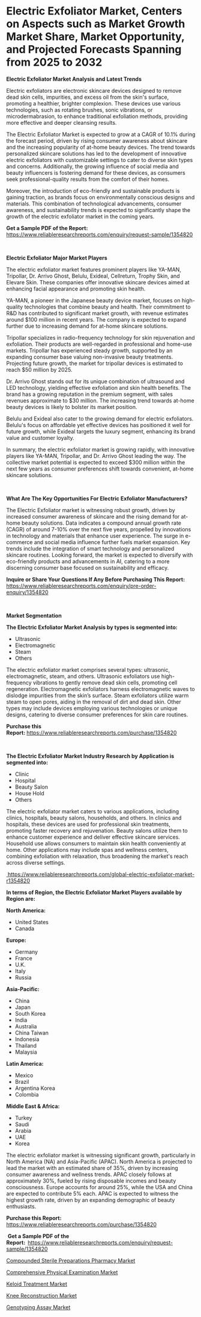 <p><h1>Electric Exfoliator Market, Centers on Aspects such as Market Growth Market Share, Market Opportunity, and Projected Forecasts Spanning from 2025 to 2032</h1></p><p><strong>Electric Exfoliator Market Analysis and Latest Trends</strong></p>
<p><p>Electric exfoliators are electronic skincare devices designed to remove dead skin cells, impurities, and excess oil from the skin's surface, promoting a healthier, brighter complexion. These devices use various technologies, such as rotating brushes, sonic vibrations, or microdermabrasion, to enhance traditional exfoliation methods, providing more effective and deeper cleansing results.</p><p>The Electric Exfoliator Market is expected to grow at a CAGR of 10.1% during the forecast period, driven by rising consumer awareness about skincare and the increasing popularity of at-home beauty devices. The trend towards personalized skincare solutions has led to the development of innovative electric exfoliators with customizable settings to cater to diverse skin types and concerns. Additionally, the growing influence of social media and beauty influencers is fostering demand for these devices, as consumers seek professional-quality results from the comfort of their homes.</p><p>Moreover, the introduction of eco-friendly and sustainable products is gaining traction, as brands focus on environmentally conscious designs and materials. This combination of technological advancements, consumer awareness, and sustainability trends is expected to significantly shape the growth of the electric exfoliator market in the coming years.</p></p>
<p><strong>Get a Sample PDF of the Report:&nbsp;</strong> <a href="https://www.reliableresearchreports.com/enquiry/request-sample/1354820?utm_campaign=3545&utm_medium=2&utm_source=Github&utm_content=ia&utm_term=05042025&utm_id=electric-exfoliator">https://www.reliableresearchreports.com/enquiry/request-sample/1354820</a></p>
<p>&nbsp;</p>
<p><strong>Electric Exfoliator Major Market Players</strong></p>
<p><p>The electric exfoliator market features prominent players like YA-MAN, Tripollar, Dr. Arrivo Ghost, Belulu, Exideal, Cellreturn, Trophy Skin, and Elevare Skin. These companies offer innovative skincare devices aimed at enhancing facial appearance and promoting skin health.</p><p>YA-MAN, a pioneer in the Japanese beauty device market, focuses on high-quality technologies that combine beauty and health. Their commitment to R&D has contributed to significant market growth, with revenue estimates around $100 million in recent years. The company is expected to expand further due to increasing demand for at-home skincare solutions.</p><p>Tripollar specializes in radio-frequency technology for skin rejuvenation and exfoliation. Their products are well-regarded in professional and home-use markets. Tripollar has experienced steady growth, supported by an expanding consumer base valuing non-invasive beauty treatments. Projecting future growth, the market for tripollar devices is estimated to reach $50 million by 2025.</p><p>Dr. Arrivo Ghost stands out for its unique combination of ultrasound and LED technology, yielding effective exfoliation and skin health benefits. The brand has a growing reputation in the premium segment, with sales revenues approximate to $30 million. The increasing trend towards at-home beauty devices is likely to bolster its market position.</p><p>Belulu and Exideal also cater to the growing demand for electric exfoliators. Belulu's focus on affordable yet effective devices has positioned it well for future growth, while Exideal targets the luxury segment, enhancing its brand value and customer loyalty.</p><p>In summary, the electric exfoliator market is growing rapidly, with innovative players like YA-MAN, Tripollar, and Dr. Arrivo Ghost leading the way. The collective market potential is expected to exceed $300 million within the next few years as consumer preferences shift towards convenient, at-home skincare solutions.</p></p>
<p>&nbsp;</p>
<p><strong>What Are The Key Opportunities For Electric Exfoliator Manufacturers?</strong></p>
<p><p>The Electric Exfoliator market is witnessing robust growth, driven by increased consumer awareness of skincare and the rising demand for at-home beauty solutions. Data indicates a compound annual growth rate (CAGR) of around 7-10% over the next five years, propelled by innovations in technology and materials that enhance user experience. The surge in e-commerce and social media influence further fuels market expansion. Key trends include the integration of smart technology and personalized skincare routines. Looking forward, the market is expected to diversify with eco-friendly products and advancements in AI, catering to a more discerning consumer base focused on sustainability and efficacy.</p></p>
<p><strong>Inquire or Share Your Questions If Any Before Purchasing This Report:</strong> <a href="https://www.reliableresearchreports.com/enquiry/pre-order-enquiry/1354820?utm_campaign=3545&utm_medium=2&utm_source=Github&utm_content=ia&utm_term=05042025&utm_id=electric-exfoliator">https://www.reliableresearchreports.com/enquiry/pre-order-enquiry/1354820</a></p>
<p>&nbsp;</p>
<p><strong>Market Segmentation</strong></p>
<p><strong>The Electric Exfoliator Market Analysis by types is segmented into:</strong></p>
<p><ul><li>Ultrasonic</li><li>Electromagnetic</li><li>Steam</li><li>Others</li></ul></p>
<p><p>The electric exfoliator market comprises several types: ultrasonic, electromagnetic, steam, and others. Ultrasonic exfoliators use high-frequency vibrations to gently remove dead skin cells, promoting cell regeneration. Electromagnetic exfoliators harness electromagnetic waves to dislodge impurities from the skin’s surface. Steam exfoliators utilize warm steam to open pores, aiding in the removal of dirt and dead skin. Other types may include devices employing various technologies or unique designs, catering to diverse consumer preferences for skin care routines.</p></p>
<p><strong>Purchase this Report:&nbsp;</strong><a href="https://www.reliableresearchreports.com/purchase/1354820?utm_campaign=3545&utm_medium=2&utm_source=Github&utm_content=ia&utm_term=05042025&utm_id=electric-exfoliator">https://www.reliableresearchreports.com/purchase/1354820</a></p>
<p>&nbsp;</p>
<p><strong>The Electric Exfoliator Market Industry Research by Application is segmented into:</strong></p>
<p><ul><li>Clinic</li><li>Hospital</li><li>Beauty Salon</li><li>House Hold</li><li>Others</li></ul></p>
<p><p>The electric exfoliator market caters to various applications, including clinics, hospitals, beauty salons, households, and others. In clinics and hospitals, these devices are used for professional skin treatments, promoting faster recovery and rejuvenation. Beauty salons utilize them to enhance customer experience and deliver effective skincare services. Household use allows consumers to maintain skin health conveniently at home. Other applications may include spas and wellness centers, combining exfoliation with relaxation, thus broadening the market's reach across diverse settings.</p></p>
<p><a href="https://www.reliableresearchreports.com/global-electric-exfoliator-market-r1354820?utm_campaign=3545&utm_medium=2&utm_source=Github&utm_content=ia&utm_term=05042025&utm_id=electric-exfoliator">&nbsp;https://www.reliableresearchreports.com/global-electric-exfoliator-market-r1354820</a></p>
<p><strong>In terms of Region, the Electric Exfoliator Market Players available by Region are:</strong></p>
<p>
    <p> <strong> North America: </strong>
        <ul>
            <li>United States</li>
            <li>Canada</li>
        </ul>
        </p> 
    <p> <strong> Europe: </strong>
        <ul>
            <li>Germany</li>
            <li>France</li>
            <li>U.K.</li>
            <li>Italy</li>
            <li>Russia</li>
        </ul>
        </p> 
    <p> <strong> Asia-Pacific: </strong>
        <ul>
            <li>China</li>
            <li>Japan</li>
            <li>South Korea</li>
            <li>India</li>
            <li>Australia</li>
            <li>China Taiwan</li>
            <li>Indonesia</li>
            <li>Thailand</li>
            <li>Malaysia</li>
        </ul>
        </p> 
    <p> <strong> Latin America: </strong>
        <ul>
            <li>Mexico</li>
            <li>Brazil</li>
            <li>Argentina Korea</li>
            <li>Colombia</li>
        </ul>
        </p> 
    <p> <strong> Middle East & Africa: </strong>
        <ul>
            <li>Turkey</li>
            <li>Saudi</li>
            <li>Arabia</li>
            <li>UAE</li>
            <li>Korea</li>
        </ul>
    </p>
    </p>
<p><p>The electric exfoliator market is witnessing significant growth, particularly in North America (NA) and Asia-Pacific (APAC). North America is projected to lead the market with an estimated share of 35%, driven by increasing consumer awareness and wellness trends. APAC closely follows at approximately 30%, fueled by rising disposable incomes and beauty consciousness. Europe accounts for around 25%, while the USA and China are expected to contribute 5% each. APAC is expected to witness the highest growth rate, driven by an expanding demographic of beauty enthusiasts.</p></p>
<p><strong>Purchase this Report: </strong><a href="https://www.reliableresearchreports.com/purchase/1354820?utm_campaign=3545&utm_medium=2&utm_source=Github&utm_content=ia&utm_term=05042025&utm_id=electric-exfoliator">https://www.reliableresearchreports.com/purchase/1354820</a></p>
<p>&nbsp;<strong>Get a Sample PDF of the Report:&nbsp;&nbsp;</strong><a href="https://www.reliableresearchreports.com/enquiry/request-sample/1354820?utm_campaign=3545&utm_medium=2&utm_source=Github&utm_content=ia&utm_term=05042025&utm_id=electric-exfoliator">https://www.reliableresearchreports.com/enquiry/request-sample/1354820</a></p>
<p><strong></strong></p>
<p><p><a href="https://www.linkedin.com/pulse/market-report-covering-compounded-sterile-preparations-vogbc?utm_campaign=3545&utm_medium=2&utm_source=Github&utm_content=ia&utm_term=05042025&utm_id=electric-exfoliator">Compounded Sterile Preparations Pharmacy Market</a></p><p><a href="https://www.linkedin.com/pulse/comprehensive-physical-examination-market-analysis-2025-2032-xbeac?utm_campaign=3545&utm_medium=2&utm_source=Github&utm_content=ia&utm_term=05042025&utm_id=electric-exfoliator">Comprehensive Physical Examination Market</a></p><p><a href="https://www.linkedin.com/pulse/keloid-treatment-market-global-insights-sales-trends-lnqnc?utm_campaign=3545&utm_medium=2&utm_source=Github&utm_content=ia&utm_term=05042025&utm_id=electric-exfoliator">Keloid Treatment Market</a></p><p><a href="https://www.linkedin.com/pulse/growth-forecast-revenue-outlook-knee-reconstruction-market-bcvkc?utm_campaign=3545&utm_medium=2&utm_source=Github&utm_content=ia&utm_term=05042025&utm_id=electric-exfoliator">Knee Reconstruction Market</a></p><p><a href="https://www.linkedin.com/pulse/in-depth-genotyping-assay-report-industry-analysis-forecasted-qf7ac?utm_campaign=3545&utm_medium=2&utm_source=Github&utm_content=ia&utm_term=05042025&utm_id=electric-exfoliator">Genotyping Assay Market</a></p></p>